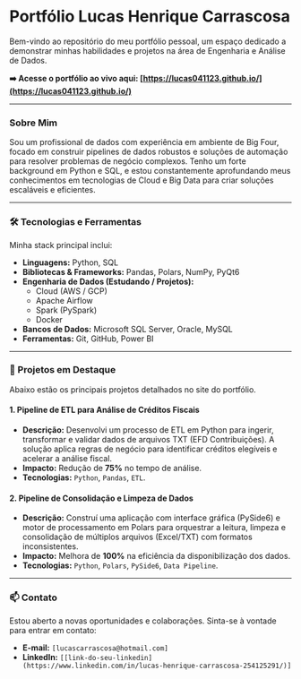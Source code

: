 # Portfólio Lucas Henrique Carrascosa

Bem-vindo ao repositório do meu portfólio pessoal, um espaço dedicado a demonstrar minhas habilidades e projetos na área de Engenharia e Análise de Dados.

**➡️ Acesse o portfólio ao vivo aqui: [https://lucas041123.github.io/](https://lucas041123.github.io/)**

---

### Sobre Mim

Sou um profissional de dados com experiência em ambiente de Big Four, focado em construir pipelines de dados robustos e soluções de automação para resolver problemas de negócio complexos. Tenho um forte background em Python e SQL, e estou constantemente aprofundando meus conhecimentos em tecnologias de Cloud e Big Data para criar soluções escaláveis e eficientes.

---

### 🛠️ Tecnologias e Ferramentas

Minha stack principal inclui:

* **Linguagens:** Python, SQL
* **Bibliotecas & Frameworks:** Pandas, Polars, NumPy, PyQt6
* **Engenharia de Dados (Estudando / Projetos):**
    * Cloud (AWS / GCP)
    * Apache Airflow
    * Spark (PySpark)
    * Docker
* **Bancos de Dados:** Microsoft SQL Server, Oracle, MySQL
* **Ferramentas:** Git, GitHub, Power BI

---

### 🚀 Projetos em Destaque

Abaixo estão os principais projetos detalhados no site do portfólio.

#### 1. Pipeline de ETL para Análise de Créditos Fiscais
* **Descrição:** Desenvolvi um processo de ETL em Python para ingerir, transformar e validar dados de arquivos TXT (EFD Contribuições). A solução aplica regras de negócio para identificar créditos elegíveis e acelerar a análise fiscal.
* **Impacto:** Redução de **75%** no tempo de análise.
* **Tecnologias:** `Python`, `Pandas`, `ETL`.

#### 2. Pipeline de Consolidação e Limpeza de Dados
* **Descrição:** Construí uma aplicação com interface gráfica (PySide6) e motor de processamento em Polars para orquestrar a leitura, limpeza e consolidação de múltiplos arquivos (Excel/TXT) com formatos inconsistentes.
* **Impacto:** Melhora de **100%** na eficiência da disponibilização dos dados.
* **Tecnologias:** `Python`, `Polars`, `PySide6`, `Data Pipeline`.

---

### 📫 Contato

Estou aberto a novas oportunidades e colaborações. Sinta-se à vontade para entrar em contato:

* **E-mail:** `[lucascarrascosa@hotmail.com]`
* **LinkedIn:** `[[link-do-seu-linkedin](https://www.linkedin.com/in/lucas-henrique-carrascosa-254125291/)]`
